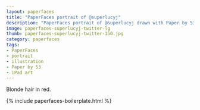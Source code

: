 ```yaml
---
layout: paperfaces
title: "PaperFaces portrait of @superlucyj"
description: "PaperFaces portrait of @superlucyj drawn with Paper by 53 on an iPad."
image: paperfaces-superlucyj-twitter-lg
thumb: paperfaces-superlucyj-twitter-150.jpg
category: paperfaces
tags: 
- PaperFaces
- portrait
- illustration
- Paper by 53
- iPad art
---
```


Blonde hair in red.

{% include paperfaces-boilerplate.html %}